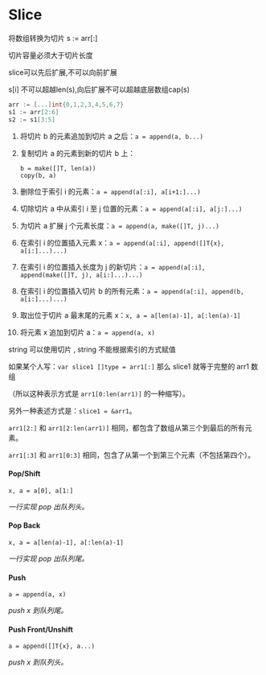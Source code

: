 # Slice

将数组转换为切片 s := arr[:]

切片容量必须大于切片长度



slice可以先后扩展,不可以向前扩展

s[i] 不可以超越len(s),向后扩展不可以超越底层数组cap(s)

```go
arr := [...]int{0,1,2,3,4,5,6,7}
s1 := arr[2:6]
s2 := s1[3:5]
```



1. 将切片 b 的元素追加到切片 a 之后：`a = append(a, b...)`

2. 复制切片 a 的元素到新的切片 b 上：

   ```
   b = make([]T, len(a))
   copy(b, a)
   ```

3. 删除位于索引 i 的元素：`a = append(a[:i], a[i+1:]...)`

4. 切除切片 a 中从索引 i 至 j 位置的元素：`a = append(a[:i], a[j:]...)`

5. 为切片 a 扩展 j 个元素长度：`a = append(a, make([]T, j)...)`

6. 在索引 i 的位置插入元素 x：`a = append(a[:i], append([]T{x}, a[i:]...)...)`

7. 在索引 i 的位置插入长度为 j 的新切片：`a = append(a[:i], append(make([]T, j), a[i:]...)...)`

8. 在索引 i 的位置插入切片 b 的所有元素：`a = append(a[:i], append(b, a[i:]...)...)`

9. 取出位于切片 a 最末尾的元素 x：`x, a = a[len(a)-1], a[:len(a)-1]`

10. 将元素 x 追加到切片 a：`a = append(a, x)`



string 可以使用切片 , string 不能根据索引的方式赋值



如果某个人写：`var slice1 []type = arr1[:]` 那么 slice1 就等于完整的 arr1 数组

（所以这种表示方式是 `arr1[0:len(arr1)]` 的一种缩写）。

另外一种表述方式是：`slice1 = &arr1`。



`arr1[2:]` 和 `arr1[2:len(arr1)]` 相同，都包含了数组从第三个到最后的所有元素。

`arr1[:3]` 和 `arr1[0:3]` 相同，包含了从第一个到第三个元素（不包括第四个）。



#### Pop/Shift

```
x, a = a[0], a[1:]
```

*一行实现 pop 出队列头。*

#### Pop Back

```
x, a = a[len(a)-1], a[:len(a)-1]
```

*一行实现 pop 出队列尾。*

#### Push

```
a = append(a, x)
```

*push x 到队列尾。*

#### Push Front/Unshift

```
a = append([]T{x}, a...)
```

*push x 到队列头。*